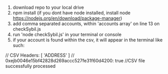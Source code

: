 1. download repo to your local drive
2. npm install (if you dont have node installed, install node https://nodejs.org/en/download/package-manager)
3. add comma separated accounts, within 'accounts array' on line 13 on checkSybil.js 
4. run 'node checkSybil.js' in your terminal or console
5. if your account is found within the csv, it will appear in the terminal like such:
  
// CSV Headers: [ 'ADDRESS' ]
// 0xejb0046e15bf42828d269accc527fe31f60d4200: true
//CSV file successfully processed
